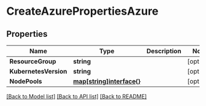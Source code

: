 # CreateAzurePropertiesAzure

## Properties
Name | Type | Description | Notes
------------ | ------------- | ------------- | -------------
**ResourceGroup** | **string** |  | [optional] 
**KubernetesVersion** | **string** |  | [optional] 
**NodePools** | [**map[string]interface{}**](map[string]interface{}.md) |  | [optional] 

[[Back to Model list]](../README.md#documentation-for-models) [[Back to API list]](../README.md#documentation-for-api-endpoints) [[Back to README]](../README.md)


